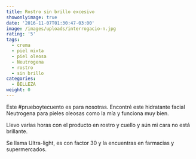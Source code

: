 ```yaml
---
title: Rostro sin brillo excesivo
showonlyimage: true
date: '2016-11-07T01:30:47-03:00'
image: /images/uploads/interrogacio-n.jpg
rating: '5'
tags:
  - crema
  - piel mixta
  - piel oleosa
  - Neutrogena
  - rostro
  - sin brillo
categories:
  - BELLEZA
weight: 0
---
```

Este #prueboytecuento es para nosotras. Encontré este hidratante facial Neutrogena para pieles oleosas como la mía y funciona muy bien.

<!--more-->

Llevo varias horas con el producto en rostro y cuello y aún mi cara no está brillante.

Se llama Ultra-light, es con factor 30 y la encuentras en farmacias y supermercados.
